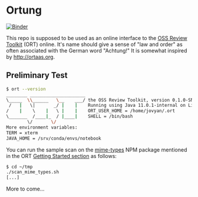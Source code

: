 # Ortung

[![Binder](https://mybinder.org/badge_logo.svg)](https://mybinder.org/v2/gh/deeplook/ortung/master?urlpath=notebooks%2FUntitled.ipynb) 

This repo is supposed to be used as an online interface to the
[OSS Review Toolkit](https://github.com/heremaps/oss-review-toolkit) (ORT) online.
It's name should give a sense of "law and order" as often associated with the German
word "Achtung!" It is somewhat inspired by http://ortaas.org.

## Preliminary Test

```bash
$ ort --version
________ _____________________
\_____  \\______   \__    ___/ the OSS Review Toolkit, version 0.1.0-SNAPSHOT.
 /   |   \|       _/ |    |    Running using Java 11.0.1-internal on Linux with
/    |    \    |   \ |    |    ORT_USER_HOME = /home/jovyan/.ort
\_______  /____|_  / |____|    SHELL = /bin/bash
        \/       \/
More environment variables:
TERM = xterm
JAVA_HOME = /srv/conda/envs/notebook
```

You can run the sample scan on the [mime-types](https://www.npmjs.com/package/mime-types) NPM package mentioned in the ORT 
[Getting Started section](https://github.com/heremaps/oss-review-toolkit/blob/master/docs/getting-started.md)
as follows:

```bash
$ cd ~/tmp
./scan_mime_types.sh
[...]
```

More to come...
